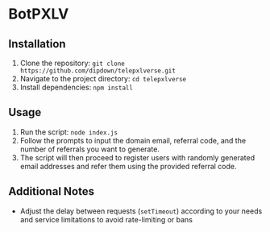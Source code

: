 # BotPXLV

## Installation
1. Clone the repository: `git clone https://github.com/dipdown/telepxlverse.git`
2. Navigate to the project directory: `cd telepxlverse`
3. Install dependencies: `npm install`

## Usage
1. Run the script: `node index.js`
2. Follow the prompts to input the domain email, referral code, and the number of referrals you want to generate.
3. The script will then proceed to register users with randomly generated email addresses and refer them using the provided referral code.

## Additional Notes
- Adjust the delay between requests (`setTimeout`) according to your needs and service limitations to avoid rate-limiting or bans
